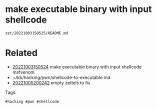 # make executable binary with input shellcode

` zet/20221003150525/README.md `

# Related

- [20221003150524](/zet/20221003150524/README.md) make executable binary with input shellcode msfvenom
- ~/kb/hacking/pwn/shellcode-to-executable.md
- [20221005200242](/zet/20221005200242/README.md) empty zettels to fix

Tags:

    #hacking #pwn #shellcode 
